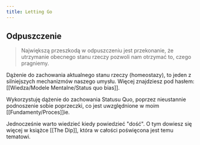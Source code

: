```yaml
---
title: Letting Go
---
```


## Odpuszczenie
> Największą przeszkodą w odpuszczeniu jest przekonanie, że utrzymanie obecnego stanu rzeczy pozwoli nam otrzymać to, czego pragniemy. 

Dążenie do zachowania aktualnego stanu rzeczy (homeostazy), to jeden z silniejszych mechanizmów naszego umysłu. Więcej znajdziesz pod hasłem:[[Wiedza/Modele Mentalne/Status quo bias]].

Wykorzystuję dążenie do zachowania Statusu Quo, poprzez nieustannie podnoszenie sobie poprzeczki, co jest uwzględnione w moim [[Fundamenty/Proces]]ie.

Jednocześnie warto wiedzieć kiedy powiedzieć "dość". O tym dowiesz się więcej w książce [[The Dip]], która w całości poświęcona jest temu tematowi.

